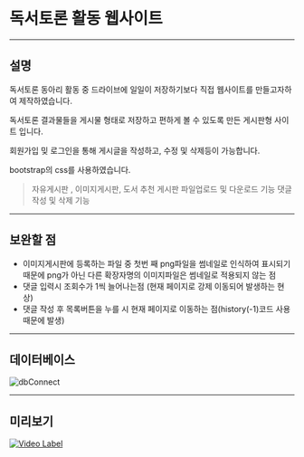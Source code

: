 # 독서토론 활동 웹사이트
***







## 설명

독서토론 동아리 활동 중 드라이브에 일일이 저장하기보다 직접 웹사이트를 만들고자하여 제작하였습니다.

독서토론 결과물들을 게시물 형태로 저장하고 편하게 볼 수 있도록 만든 게시판형 사이트 입니다.

회원가입 밎 로그인을 통해 게시글을 작성하고, 수정 및 삭제등이 가능합니다.

bootstrap의 css를 사용하였습니다.
> 자유게시판 , 이미지게시판, 도서 추천 게시판 
> 파일업로드 및 다운로드 기능
> 댓글 작성 및 삭제 기능

---
## 보완할 점

- 이미지게시판에 등록하는 파일 중 첫번 째 png파일을 썸네일로 인식하여 표시되기 때문에
  png가 아닌 다른 확장자명의 이미지파일은 썸네일로 적용되지 않는 점
- 댓글 입력시 조회수가 1씩 늘어나는점 (현재 페이지로 강제 이동되어 발생하는 현상)
- 댓글 작성 후 목록버튼을 누를 시 현재 페이지로 이동하는 점(history(-1)코드 사용때문에 발생)

--- 
## 데이터베이스
![dbConnect](https://user-images.githubusercontent.com/78795820/110240752-bb572200-7f90-11eb-94bc-70d01f29567f.PNG)

---


## 미리보기
[![Video Label](http://img.youtube.com/vi/Gdi5QdKEh5M/0.jpg)](https://youtu.be/Gdi5QdKEh5M)
